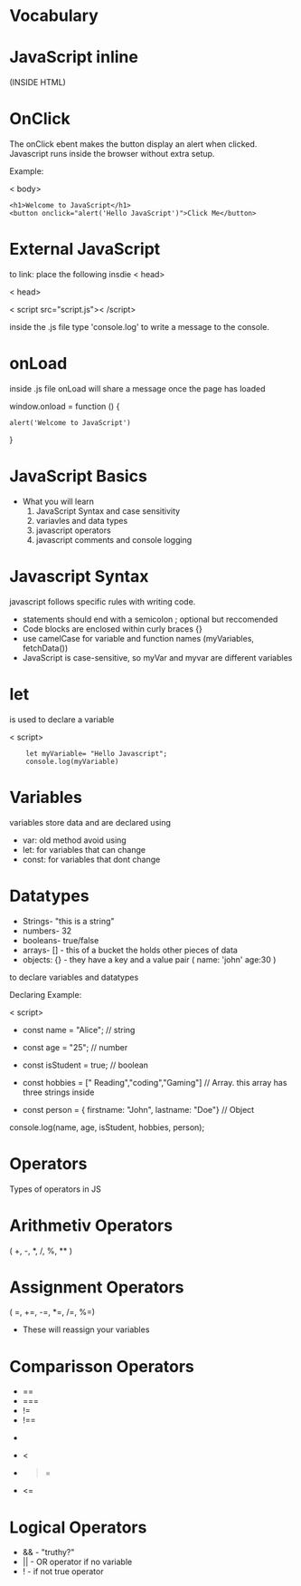 # Vocabulary

# JavaScript inline 
 (INSIDE HTML)


# OnClick
The onClick ebent makes the button display an alert when clicked.
Javascript runs inside the browser without extra setup.

Example: 

< body>

    <h1>Welcome to JavaScript</h1>
    <button onclick="alert('Hello JavaScript')">Click Me</button>

# External JavaScript 
to link: place the following insdie < head>

< head>

< script src="script.js">< /script>


inside the .js file type 'console.log' to write a message to the console.

# onLoad

inside .js file onLoad will share a message once the page has loaded

window.onload = function () {

    alert('Welcome to JavaScript')
}

# JavaScript Basics 
- What you will learn
   1. JavaScript Syntax and case sensitivity
   2. variavles and data types
   3. javascript operators
   4. javascript comments and console logging


# Javascript Syntax 
javascript follows specific rules with writing code.
  - statements should end with a semicolon ; optional but reccomended 
  - Code blocks are enclosed within curly braces {}
  - use camelCase for variable and function names (myVariables, fetchData())
  - JavaScript is case-sensitive, so myVar and myvar are different variables 


 # let
 
  is used to declare a variable 

 < script>

        let myVariable= "Hello Javascript";
        console.log(myVariable)

# Variables 
variables store data and are declared using
- var: old method avoid using
- let: for variables that can change 
- const: for variables that dont change 

# Datatypes 
- Strings- "this is a string" 
- numbers- 32
- booleans- true/false
- arrays- [] - this of a bucket the holds other pieces of data 
- objects: {} - they have a key and a value pair ( name: 'john' age:30 )

to declare variables and datatypes

Declaring Example:

< script>

- const name = "Alice"; // string

- const age = "25"; // number

- const isStudent = true; // boolean

- const hobbies = [" Reading","coding","Gaming"] // Array. this 
array has three strings inside

- const person = { firstname: "John", lastname: "Doe"} // Object 

console.log(name, age, isStudent, hobbies, person);


# Operators
Types of operators in JS

# Arithmetiv Operators
( +, -, *, /, %, ** )

# Assignment Operators 
( =, +=, -=, *=, /=, %=)
- These will reassign your variables

# Comparisson Operators
- ==
- ===
- != 
- !== 
- > 
- < 
- >=
- <= 

# Logical Operators
 - && -  "truthy?" 
 - || - OR operator if no variable 
 - ! - if not true operator


